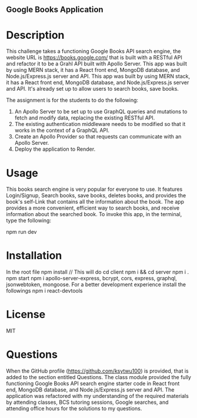 ## Google Books Application

# Description

This challenge takes a functioning Google Books API search engine, the website URL is https://books.google.com/ that is built with a RESTful API and refactor it to be a Grahl API built with Apollo Server. This app was built by using MERN stack, it has a React front end, MongoDB database, and Node.js/Express.js server and API. This app was built by using MERN stack, it has a React front end, MongoDB database, and Node.js/Express.js server and API. It's already set up to allow users to search books, save books.

The assignment is for the students to do the following:

1. An Apollo Server to be set up to use GraphQL queries and mutations to fetch and modify data, replacing the existing RESTful API.
2. The existing authentication middleware needs to be modified so that it works in the context of a GraphQL API.
3. Create an Apollo Provider so that requests can communicate with an Apollo Server.
4. Deploy the application to Render.

# Usage

This books search engine is very popular for everyone to use. It features Login/Signup, Search books, save books, deletes books, and provides the book's self-Link that contains all the information about the book. The app provides a more convenient, efficient way to search books, and receive information about the searched book.
To invoke this app, in the terminal, type the following: 

  npm run dev  

# Installation

   In the root file
   npm install  // This will do cd client npm i && cd server npm i .
   npm start
   npm i apollo-server-express, bcrypt, cors, express, graphql, jsonwebtoken, mongoose.
   For a better development experience install the followings
   npm i react-devtools
  
# License

MIT

# Questions

When the GitHub profile (https://github.com/ksytwu100) is provided, that is added to the section entitled Questions. The class module provided the fully functioning Google Books API search engine starter code in React front end, MongoDB database, and Node.js/Express.js server and API. The application was refactored with my understanding of the required materials by attending classes, BCS tutoring sessions, Google searches, and attending office hours for the solutions to my questions.

